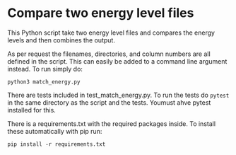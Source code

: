 # Compare two energy level files
This Python script take two energy level files and compares the energy levels and then combines the output.

As per request the filenames, directories, and column numbers are all defined in the script. This can easily be added to a command line argument instead. To run simply do:

`python3 match_energy.py`

There are tests included in test_match_energy.py. To run the tests do `pytest` in the same directory as the script and the tests. Youmust ahve pytest installed for this.

There is a requirements.txt with the required packages inside. To install these automatically with pip run:

`pip install -r requirements.txt`